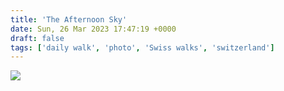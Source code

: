 ```yaml
---
title: 'The Afternoon Sky'
date: Sun, 26 Mar 2023 17:47:19 +0000
draft: false
tags: ['daily walk', 'photo', 'Swiss walks', 'switzerland']
---
```


![](https://www.main-vision.com/richard/blog/wp-content/uploads/2023/03/img_3787-768x1024.jpg)